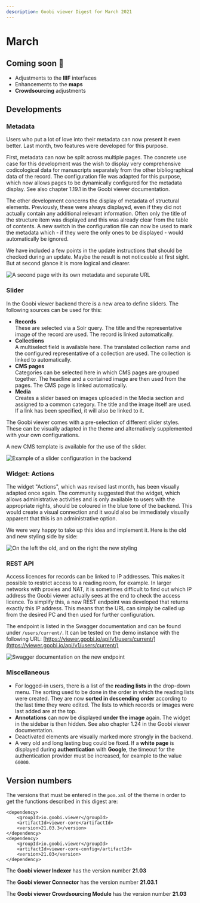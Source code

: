 ```yaml
---
description: Goobi viewer Digest for March 2021
---
```


# March

## Coming soon :rocket:&#x20;

* Adjustments to the **IIIF** interfaces
* Enhancements to the **maps**
* **Crowdsourcing** adjustments

## Developments

### Metadata&#x20;

Users who put a lot of love into their metadata can now present it even better. Last month, two features were developed for this purpose.&#x20;

First, metadata can now be split across multiple pages. The concrete use case for this development was the wish to display very comprehensive codicological data for manuscripts separately from the other bibliographical data of the record. The configuration file was adapted for this purpose, which now allows pages to be dynamically configured for the metadata display. See also chapter 1.19.1 in the Goobi viewer documentation.&#x20;

The other development concerns the display of metadata of structural elements. Previously, these were always displayed, even if they did not actually contain any additional relevant information. Often only the title of the structure item was displayed and this was already clear from the table of contents. A new switch in the configuration file can now be used to mark the metadata which - if they were the only ones to be displayed - would automatically be ignored.

We have included a few points in the update instructions that should be checked during an update. Maybe the result is not noticeable at first sight. But at second glance it is more logical and clearer.

![A second page with its own metadata and separate URL](../.gitbook/assets/2021-3\_EN\_kodikologische\_daten.png)

### Slider

In the Goobi viewer backend there is a new area to define sliders. The following sources can be used for this:&#x20;

* **Records**\
  These are selected via a Solr query. The title and the representative image of the record are used. The record is linked automatically.&#x20;
* **Collections**\
  A multiselect field is available here. The translated collection name and the configured representative of a collection are used. The collection is linked to automatically.&#x20;
* **CMS pages**\
  Categories can be selected here in which CMS pages are grouped together. The headline and a contained image are then used from the pages. The CMS page is linked automatically.
* **Media**\
  Creates a slider based on images uploaded in the Media section and assigned to a common category. The title and the image itself are used. If a link has been specified, it will also be linked to it.&#x20;

The Goobi viewer comes with a pre-selection of different slider styles. These can be visually adapted in the theme and alternatively supplemented with your own configurations.&#x20;

A new CMS template is available for the use of the slider.

![Example of a slider configuration in the backend](../.gitbook/assets/2021-03\_EN\_slider-backend.png)

### Widget: Actions

The widget "Actions", which was revised last month, has been visually adapted once again. The community suggested that the widget, which allows administrative activities and is only available to users with the appropriate rights, should be coloured in the blue tone of the backend. This would create a visual connection and it would also be immediately visually apparent that this is an administrative option.&#x20;

We were very happy to take up this idea and implement it. Here is the old and new styling side by side:

![On the left the old, and on the right the new styling](../.gitbook/assets/2021-03\_EN\_aktionen\_vergleich.png)

### REST API

Access licences for records can be linked to IP addresses. This makes it possible to restrict access to a reading room, for example. In larger networks with proxies and NAT, it is sometimes difficult to find out which IP address the Goobi viewer actually sees at the end to check the access licence. To simplify this, a new REST endpoint was developed that returns exactly this IP address. This means that the URL can simply be called up from the desired PC and then used for further configuration.&#x20;

The endpoint is listed in the Swagger documentation and can be found under `/users/current/`. It can be tested on the demo instance with the following URL: [https://viewer.goobi.io/api/v1/users/current/](https://viewer.goobi.io/api/v1/users/current/)

![Swagger documentation on the new endpoint](../.gitbook/assets/21-03\_swagger.png)

### Miscellaneous

* For logged-in users, there is a list of the **reading lists** in the drop-down menu. The sorting used to be done in the order in which the reading lists were created. They are now **sorted in descending order** according to the last time they were edited. The lists to which records or images were last added are at the top.&#x20;
* **Annotations** can now be displayed **under the image** again. The widget in the sidebar is then hidden. See also chapter 1.24 in the Goobi viewer documentation.&#x20;
* Deactivated elements are visually marked more strongly in the backend.&#x20;
* A very old and long lasting bug could be fixed. If a **white page** is displayed during **authentication** with **Google**, the timeout for the authentication provider must be increased, for example to the value `60000`.

## Version numbers&#x20;

The versions that must be entered in the `pom.xml` of the theme in order to get the functions described in this digest are:

```markup
<dependency>
    <groupId>io.goobi.viewer</groupId>
    <artifactId>viewer-core</artifactId>
    <version>21.03.3</version>
</dependency>
<dependency>
    <groupId>io.goobi.viewer</groupId>
    <artifactId>viewer-core-config</artifactId>
    <version>21.03</version>
</dependency>
```

The **Goobi viewer Indexer** has the version number **21.03**

The **Goobi viewer Connector** has the version number **21.03.1**

The **Goobi viewer Crowdsourcing Module** has the version number **21.03**
